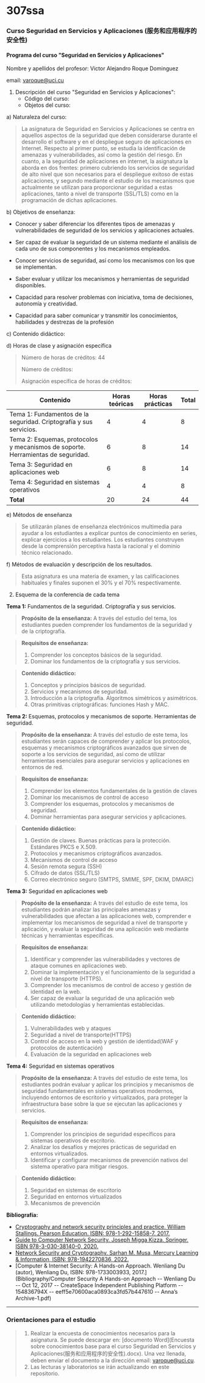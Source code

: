 # 307ssa
### Curso Seguridad en Servicios y Aplicaciones (服务和应用程序的安全性)

#### Programa del curso "Seguridad en Servicios y Aplicaciones"

Nombre y apellidos del profesor: Victor Alejandro Roque Dominguez

email: <varoque@uci.cu>

1. Descripción del curso "Seguridad en Servicios y Aplicaciones":
   - Código del curso:
   - Objetos del curso:

a)  Naturaleza del curso:

> La asignatura de Seguridad en Servicios y Aplicaciones se centra en
> aquellos aspectos de la seguridad que deben considerarse durante el
> desarrollo el software y en el despliegue seguro de aplicaciones en
> Internet. Respecto al primer punto, se estudia la identificación de
> amenazas y vulnerabilidades, así como la gestión del riesgo. En
> cuanto, a la seguridad de aplicaciones en internet, la asignatura la
> aborda en dos frentes: primero cubriendo los servicios de seguridad de
> alto nivel que son necesarios para el despliegue exitoso de estas
> aplicaciones, y segundo mediante el estudio de los mecanismos que
> actualmente se utilizan para proporcionar seguridad a estas
> aplicaciones, tanto a nivel de transporte (SSL/TLS) como en la
> programación de dichas aplicaciones.

b)  Objetivos de enseñanza:

- Conocer y saber diferenciar los diferentes tipos de amenazas y
  vulnerabilidades de seguridad de los servicios y aplicaciones
  actuales.

- Ser capaz de evaluar la seguridad de un sistema mediante el análisis
  de cada uno de sus componentes y los mecanismos empleados.

- Conocer servicios de seguridad, así como los mecanismos con los que se
  implementan.

- Saber evaluar y utilizar los mecanismos y herramientas de seguridad
  disponibles.

- Capacidad para resolver problemas con iniciativa, toma de decisiones,
  autonomía y creatividad.

- Capacidad para saber comunicar y transmitir los conocimientos,
  habilidades y destrezas de la profesión

c)  Contenido didáctico:

d)  Horas de clase y asignación específica

> Número de horas de créditos: 44
>
> Número de créditos:
>
> Asignación específica de horas de créditos:

| **Contenido**                                                | **Horas teóricas** | **Horas prácticas** | **Total** |
| ------------------------------------------------------------ | ------------------ | ------------------- | --------- |
| Tema 1: Fundamentos de la seguridad. Criptografía y sus servicios. | 4                  | 4                   | 8         |
| Tema 2: Esquemas, protocolos y mecanismos de soporte. Herramientas de seguridad. | 6                  | 8                   | 14        |
| Tema 3: Seguridad en aplicaciones web                        | 6                  | 8                   | 14        |
| Tema 4: Seguridad en sistemas operativos                     | 4                  | 4                   | 8         |
| **Total**                                                    | 20                 | 24                  | 44        |

e)  Métodos de enseñanza

> Se utilizarán planes de enseñanza electrónicos multimedia para ayudar
> a los estudiantes a explicar puntos de conocimiento en series,
> explicar ejercicios a los estudiantes. Los estudiantes construyen
> desde la comprensión perceptiva hasta la racional y el dominio técnico
> relacionado.

f)  Métodos de evaluación y descripción de los resultados.

> Esta asignatura es una materia de examen, y las calificaciones
> habituales y finales suponen el 30% y el 70% respectivamente.

2.  Esquema de la conferencia de cada tema

**Tema 1:** Fundamentos de la seguridad. Criptografía y sus servicios.

> **Propósito de la enseñanza:** A través del estudio del tema, los
> estudiantes pueden comprender los fundamentos de la seguridad y de la
> criptografía.

> **Requisitos de enseñanza:**
>
> 1. Comprender los conceptos básicos de la seguridad.
> 2. Dominar los fundamentos de la criptografía y sus servicios.

> **Contenido didáctico:**
>
> 1. Conceptos y principios básicos de seguridad.
> 2. Servicios y mecanismos de seguridad.
> 3. Introducción a la criptografía. Algoritmos simétricos y asimétricos.
> 4. Otras primitivas criptográficas: funciones Hash y MAC.

**Tema 2:** Esquemas, protocolos y mecanismos de soporte. Herramientas
de seguridad.

> **Propósito de la enseñanza:** A través del estudio de este tema, los
> estudiantes serán capaces de comprender y aplicar los protocolos,
> esquemas y mecanismos criptográficos avanzados que sirven de soporte a
> los servicios de seguridad, así como de utilizar herramientas
> esenciales para asegurar servicios y aplicaciones en entornos de red.

> **Requisitos de enseñanza:**
>
> 1. Comprender los elementos fundamentales de la gestión de claves 
> 2. Dominar los mecanismos de control de acceso
> 3. Comprender los esquemas, protocolos y mecanismos de seguridad.
> 4. Dominar herramientas para asegurar servicios y aplicaciones.

> **Contenido didáctico:**
>
> 1. Gestión de claves. Buenas prácticas para la protección. Estándares
>    PKCS e X.509. 
> 2. Protocolos y mecanismos criptográficos avanzados. 
> 3. Mecanismos de control de acceso 
> 4. Sesión remota segura (SSH) 
> 5. Cifrado de datos (SSL/TLS) 
> 6. Correo electrónico seguro (SMTPS, SMIME, SPF, DKIM, DMARC)

**Tema 3:** Seguridad en aplicaciones web

> **Propósito de la enseñanza:** A través del estudio de este tema, los
> estudiantes podrán analizar las principales amenazas y
> vulnerabilidades que afectan a las aplicaciones web, comprender e
> implementar los mecanismos de seguridad a nivel de transporte y
> aplicación, y evaluar la seguridad de una aplicación web mediante
> técnicas y herramientas específicas.

> **Requisitos de enseñanza:**
>
> 1. Identificar y comprender las vulnerabilidades y vectores de ataque
>    comunes en aplicaciones web.
> 2. Dominar la implementación y el funcionamiento de la seguridad a
>    nivel de transporte (HTTPS).
> 3. Comprender los mecanismos de control de acceso y gestión de
>    identidad en la web.
> 4. Ser capaz de evaluar la seguridad de una aplicación web utilizando
>    metodologías y herramientas establecidas.

> **Contenido didáctico:**
>
> 1. Vulnerabilidades web y ataques 
> 2. Seguridad a nivel de transporte(HTTPS) 
> 3. Control de acceso en la web y gestión de identidad(WAF y protocolos
>    de autenticación) 
> 4. Evaluación de la seguridad en aplicaciones web

**Tema 4:** Seguridad en sistemas operativos

> **Propósito de la enseñanza:** A través del estudio de este tema, los
> estudiantes podrán evaluar y aplicar los principios y mecanismos de
> seguridad fundamentales en sistemas operativos modernos, incluyendo
> entornos de escritorio y virtualizados, para proteger la
> infraestructura base sobre la que se ejecutan las aplicaciones y
> servicios.

> **Requisitos de enseñanza:**
>
> 1. Comprender los principios de seguridad específicos para sistemas
>    operativos de escritorio.
> 2. Analizar los desafíos y mejores prácticas de seguridad en entornos
>    virtualizados.
> 3. Identificar y configurar mecanismos de prevención nativos del
>    sistema operativo para mitigar riesgos.

> **Contenido didáctico:**
>
> 1. Seguridad en sistemas de escritorio
> 2. Seguridad en entornos virtualizados
> 3. Mecanismos de prevención

**Bibliografía:**

- [Cryptography and network security principles and practice. William
  Stallings. Pearson Education. ISBN: 978-1-292-15858-7. 2017.](Bibliography/cryptography-and-network-security_-principles-and-practice-7th-global-edition.pdf)
- [Guide to Computer Network Security. Joseph Migga Kizza. Springer. ISBN
  978-3-030-38140-0, 2020.](Bibliography/guide-to-computer-network-security-5th-edition-3030381404-9783030381400-9783030381417_compress.pdf)
- [Network Security and Cryptography. Sarhan M. Musa, Mercury Learning &
  Information, ISBN: 978-1942270836, 2022.](Bibliography/_OceanofPDF.com_Network_Security_and_Cryptography_2nd_Ed_-_Sarhan_M_Musa.pdf)
- [Computer & Internet Security: A Hands-on Approach. Wenliang Du
  (autor), Wenliang Du, ISBN: 978-1733003933, 2017.](Bibliography/Computer Security A Hands-on Approach -- Wenliang Du -- Oct 12, 2017 -- CreateSpace Independent Publishing Platform -- 154836794X -- eeff5e70600aca0893ca3fd57b447610 -- Anna’s Archive-1.pdf)

---

### Orientaciones para el estudio

> 1. Realizar la encuesta de conocimientos necesarios para la asignatura. Se puede descargar en: [documento Word](Encuesta sobre conocimientos base para el curso Seguridad en Servicios y Aplicaciones(服务和应用程序的安全性).docx). Una vez llenada, deben enviar el documento a la dirección email: varoque@uci.cu.
> 1. Las lecturas y laboratorios se irán actualizando en este repositorio.

